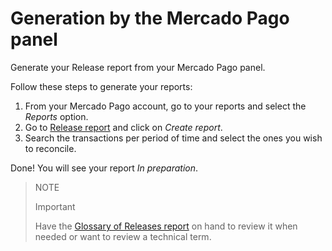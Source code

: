 # Generation by the Mercado Pago panel

Generate your Release report from your Mercado Pago panel.

Follow these steps to generate your reports:

1. From your Mercado Pago account, go to your reports and select the *Reports* option.
2. Go to [Release report](https://www.mercadopago.com.ar/balance/reports/release) and click on *Create report*.
3. Search the transactions per period of time and select the ones you wish to reconcile.

Done! You will see your report *In preparation*.

> NOTE
>
> Important
>
> Have the [Glossary of Releases report](https://www.mercadopago[FAKER][URL][DOMAIN]/developers/en/guides/additional-content/reports/released-money/glossary) on hand to review it when needed or want to review a technical term.